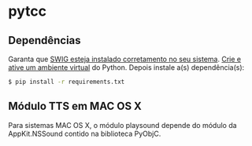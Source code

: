 # pytcc

## Dependências
Garanta que [SWIG esteja instalado corretamento no seu sistema](https://www.dev2qa.com/how-to-install-swig-on-macos-linux-and-windows/).
[Crie e ative um ambiente virtual](https://docs.python.org/3/tutorial/venv.html) do Python. Depois instale a(s) dependência(s):

```sh
$ pip install -r requirements.txt
```

## Módulo TTS em MAC OS X

Para sistemas MAC OS X, o módulo playsound depende do módulo da AppKit.NSSound contido na biblioteca PyObjC.
